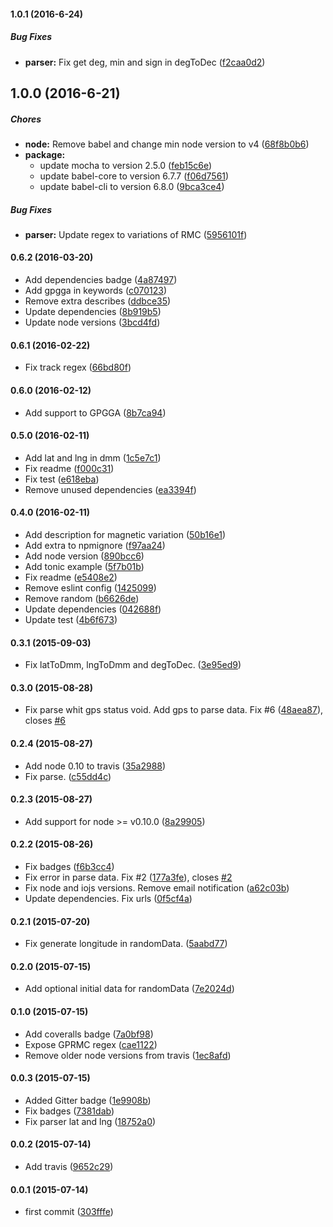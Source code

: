 #### 1.0.1 (2016-6-24)

##### Bug Fixes

* **parser:** Fix get deg, min and sign in degToDec ([f2caa0d2](https://github.com/lgaticaq/node-nmea/commit/f2caa0d2d427749211d447907cb3e32006db5f74))

## 1.0.0 (2016-6-21)

##### Chores

* **node:** Remove babel and change min node version to v4 ([68f8b0b6](https://github.com/lgaticaq/node-nmea/commit/68f8b0b6b5d24639d37734b6c28af4047ee66f01))
* **package:**
  * update mocha to version 2.5.0 ([feb15c6e](https://github.com/lgaticaq/node-nmea/commit/feb15c6e54ab10f02b8d0d2e5e0e92c2b3534847))
  * update babel-core to version 6.7.7 ([f06d7561](https://github.com/lgaticaq/node-nmea/commit/f06d7561ef4a55d18163687992391dfe78ef282b))
  * update babel-cli to version 6.8.0 ([9bca3ce4](https://github.com/lgaticaq/node-nmea/commit/9bca3ce41611dcf159d2ae686ae9c9442feb607a))

##### Bug Fixes

* **parser:** Update regex to variations of RMC ([5956101f](https://github.com/lgaticaq/node-nmea/commit/5956101fb67ff14551c86eab209fa03641457ae1))

#### 0.6.2 (2016-03-20)

* Add dependencies badge ([4a87497](https://github.com/lgaticaq/node-nmea/commit/4a87497))
* Add gpgga in keywords ([c070123](https://github.com/lgaticaq/node-nmea/commit/c070123))
* Remove extra describes ([ddbce35](https://github.com/lgaticaq/node-nmea/commit/ddbce35))
* Update dependencies ([8b919b5](https://github.com/lgaticaq/node-nmea/commit/8b919b5))
* Update node versions ([3bcd4fd](https://github.com/lgaticaq/node-nmea/commit/3bcd4fd))

#### 0.6.1 (2016-02-22)

* Fix track regex ([66bd80f](https://github.com/lgaticaq/node-nmea/commit/66bd80f))

#### 0.6.0 (2016-02-12)

* Add support to GPGGA ([8b7ca94](https://github.com/lgaticaq/node-nmea/commit/8b7ca94))

#### 0.5.0 (2016-02-11)

* Add lat and lng in dmm ([1c5e7c1](https://github.com/lgaticaq/node-nmea/commit/1c5e7c1))
* Fix readme ([f000c31](https://github.com/lgaticaq/node-nmea/commit/f000c31))
* Fix test ([e618eba](https://github.com/lgaticaq/node-nmea/commit/e618eba))
* Remove unused dependencies ([ea3394f](https://github.com/lgaticaq/node-nmea/commit/ea3394f))

#### 0.4.0 (2016-02-11)

* Add description for magnetic variation ([50b16e1](https://github.com/lgaticaq/node-nmea/commit/50b16e1))
* Add extra to npmignore ([f97aa24](https://github.com/lgaticaq/node-nmea/commit/f97aa24))
* Add node version ([890bcc6](https://github.com/lgaticaq/node-nmea/commit/890bcc6))
* Add tonic example ([5f7b01b](https://github.com/lgaticaq/node-nmea/commit/5f7b01b))
* Fix readme ([e5408e2](https://github.com/lgaticaq/node-nmea/commit/e5408e2))
* Remove eslint config ([1425099](https://github.com/lgaticaq/node-nmea/commit/1425099))
* Remove random ([b6626de](https://github.com/lgaticaq/node-nmea/commit/b6626de))
* Update dependencies ([042688f](https://github.com/lgaticaq/node-nmea/commit/042688f))
* Update test ([4b6f673](https://github.com/lgaticaq/node-nmea/commit/4b6f673))

#### 0.3.1 (2015-09-03)

* Fix latToDmm, lngToDmm and degToDec. ([3e95ed9](https://github.com/lgaticaq/node-nmea/commit/3e95ed9))

#### 0.3.0 (2015-08-28)

* Fix parse whit gps status void. Add gps to parse data. Fix #6 ([48aea87](https://github.com/lgaticaq/node-nmea/commit/48aea87)), closes [#6](https://github.com/lgaticaq/node-nmea/issues/6)

#### 0.2.4 (2015-08-27)

* Add node 0.10 to travis ([35a2988](https://github.com/lgaticaq/node-nmea/commit/35a2988))
* Fix parse. ([c55dd4c](https://github.com/lgaticaq/node-nmea/commit/c55dd4c))

#### 0.2.3 (2015-08-27)

* Add support for node >= v0.10.0 ([8a29905](https://github.com/lgaticaq/node-nmea/commit/8a29905))

#### 0.2.2 (2015-08-26)

* Fix badges ([f6b3cc4](https://github.com/lgaticaq/node-nmea/commit/f6b3cc4))
* Fix error in parse data. Fix #2 ([177a3fe](https://github.com/lgaticaq/node-nmea/commit/177a3fe)), closes [#2](https://github.com/lgaticaq/node-nmea/issues/2)
* Fix node and iojs versions. Remove email notification ([a62c03b](https://github.com/lgaticaq/node-nmea/commit/a62c03b))
* Update dependencies. Fix urls ([0f5cf4a](https://github.com/lgaticaq/node-nmea/commit/0f5cf4a))

#### 0.2.1 (2015-07-20)

* Fix generate longitude in randomData. ([5aabd77](https://github.com/lgaticaq/node-nmea/commit/5aabd77))

#### 0.2.0 (2015-07-15)

* Add optional initial data for randomData ([7e2024d](https://github.com/lgaticaq/node-nmea/commit/7e2024d))

#### 0.1.0 (2015-07-15)

* Add coveralls badge ([7a0bf98](https://github.com/lgaticaq/node-nmea/commit/7a0bf98))
* Expose GPRMC regex ([cae1122](https://github.com/lgaticaq/node-nmea/commit/cae1122))
* Remove older node versions from travis ([1ec8afd](https://github.com/lgaticaq/node-nmea/commit/1ec8afd))

#### 0.0.3 (2015-07-15)

* Added Gitter badge ([1e9908b](https://github.com/lgaticaq/node-nmea/commit/1e9908b))
* Fix badges ([7381dab](https://github.com/lgaticaq/node-nmea/commit/7381dab))
* Fix parser lat and lng ([18752a0](https://github.com/lgaticaq/node-nmea/commit/18752a0))

#### 0.0.2 (2015-07-14)

* Add travis ([9652c29](https://github.com/lgaticaq/node-nmea/commit/9652c29))

#### 0.0.1 (2015-07-14)

* first commit ([303fffe](https://github.com/lgaticaq/node-nmea/commit/303fffe))
